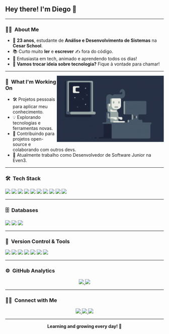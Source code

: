 
<h2 align="left">Hey there! I'm Diego 👋</h2>

---

### 👨‍💻 &nbsp;About Me

- 🚀 **23 anos**, estudante de **Análise e Desenvolvimento de Sistemas** na <b>Cesar School</b>.
- 📚 Curto muito <b>ler</b> e <b>escrever</b> ✍️ fora do código.
- 🌱 Entusiasta em tech, animado e aprendendo todos os dias!
- 💬 **Vamos trocar ideia sobre tecnologia?** Fique à vontade para chamar!

---

<img src="https://raw.githubusercontent.com/AVS1508/AVS1508/master/assets/Night-Coding.gif" align="right" width="340"/>

### 🚧 &nbsp;What I'm Working On

- 🛠️ Projetos pessoais para aplicar meu conhecimento.
- 💡 Explorando tecnologias e ferramentas novas.
- 🤝 Contribuindo para projetos open-source e colaborando com outros devs.
- 💼 Atualmente trabalho como Desenvolvedor de Software Junior na Even3. 
---

### 🛠️ &nbsp;Tech Stack

<p align="left">
  <img src="https://img.shields.io/badge/C%23-%23239120.svg?style=for-the-badge&logo=csharp&logoColor=white"/>
  <img src="https://img.shields.io/badge/python-3670A0?style=for-the-badge&logo=python&logoColor=ffdd54"/>
  <img src="https://img.shields.io/badge/javascript-%23323330.svg?style=for-the-badge&logo=javascript&logoColor=%23F7DF1E"/>
  <img src="https://img.shields.io/badge/react-%2320232a.svg?style=for-the-badge&logo=react&logoColor=%2361DAFB"/>
  <img src="https://img.shields.io/badge/html5-%23E34F26.svg?style=for-the-badge&logo=html5&logoColor=white"/>
  <img src="https://img.shields.io/badge/css3-%231572B6.svg?style=for-the-badge&logo=css3&logoColor=white"/>
  <img src="https://img.shields.io/badge/.NET-%235C2D91.svg?style=for-the-badge&logo=.net&logoColor=white"/>
  <img src="https://img.shields.io/badge/AngularJS-%23E23237.svg?style=for-the-badge&logo=angular&logoColor=white"/>
  <img src="https://img.shields.io/badge/ASP.NET-%23000000.svg?style=for-the-badge&logo=aspdotnet&logoColor=white"/>
  <img src="https://img.shields.io/badge/bootstrap-%23563D7C.svg?style=for-the-badge&logo=bootstrap&logoColor=white"/>
</p>

---

### 🗄️ &nbsp;Databases

<p>
  <img src="https://img.shields.io/badge/postgres-%23316192.svg?style=for-the-badge&logo=postgresql&logoColor=white"/>
  <img src="https://img.shields.io/badge/mysql-%234479A1.svg?style=for-the-badge&logo=mysql&logoColor=white"/>
  <img src="https://img.shields.io/badge/sql%20server-%23CC2927.svg?style=for-the-badge&logo=microsoftsqlserver&logoColor=white"/>
</p>

---

### 🧰 &nbsp;Version Control & Tools

<p>
  <img src="https://img.shields.io/badge/git-%23F05033.svg?style=for-the-badge&logo=git&logoColor=white"/>
  <img src="https://img.shields.io/badge/github-%23121011.svg?style=for-the-badge&logo=github&logoColor=white"/>
  <img src="https://img.shields.io/badge/Visual%20Studio%20Code-0078d7.svg?style=for-the-badge&logo=visual-studio-code&logoColor=white"/>
  <img src="https://img.shields.io/badge/Visual%20Studio-%235C2D91.svg?style=for-the-badge&logo=visual-studio&logoColor=white"/>
  <img src="https://img.shields.io/badge/photoshop-%2331A8FF.svg?style=for-the-badge&logo=adobe-photoshop&logoColor=white"/>
  <img src="https://img.shields.io/badge/trello-%230047B3.svg?style=for-the-badge&logo=trello&logoColor=white"/>
  <img src="https://img.shields.io/badge/Notion-%23000000.svg?style=for-the-badge&logo=notion&logoColor=white"/>
</p>

---

### ⚙️ &nbsp;GitHub Analytics

<p align="center">
  <a href="https://github.com/elbedie">
    <img height="180em" src="https://github-readme-stats-eight-theta.vercel.app/api?username=elbedie&show_icons=true&theme=algolia&include_all_commits=true&count_private=true"/>
  </a>
  <a href="https://github.com/elbedie">
    <img height="180em" src="https://github-readme-stats-eight-theta.vercel.app/api/top-langs/?username=elbedie&layout=compact&langs_count=8&theme=algolia"/>
  </a>
</p>

---

### 🤝🏻 &nbsp;Connect with Me

<p align="center">
  <a href="https://www.linkedin.com/in/diego-david-600608199/">
    <img src="https://img.shields.io/badge/-Diego%20David%20-%230077B5?style=for-the-badge&logo=linkedin&logoColor=white"/>
  </a>
  <a href="https://www.instagram.com/elbedie">
    <img src="https://img.shields.io/badge/-Instagram-%23E4405F?style=for-the-badge&logo=instagram&logoColor=white"/>
  </a>
  <a href="mailto:diego.ddvid@gmail.com">
    <img src="https://img.shields.io/badge/-Gmail-%23D14836?style=for-the-badge&logo=gmail&logoColor=white"/>
  </a>
</p>

---

<p align="center"><b>Learning and growing every day! 💪</b></p>
